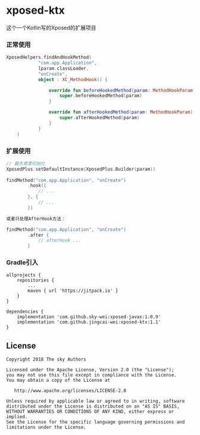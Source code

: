 # xposed-ktx

这个一个Kotlin写的Xposed的扩展项目

### 正常使用
```kotlin
XposedHelpers.findAndHookMethod(
            "com.app.Application",
            lparam.classLoader,
            "onCreate",
            object : XC_MethodHook() {

                override fun beforeHookedMethod(param: MethodHookParam?) {
                    super.beforeHookedMethod(param)
                }

                override fun afterHookedMethod(param: MethodHookParam) {
                    super.afterHookedMethod(param)
                }
            }
    )
```

### 扩展使用
```kotlin
// 最先需要初始化
XposedPlus.setDefaultInstance(XposedPlus.Builder(param))
                
findMethod("com.app.Application", "onCreate")
        .hook({
            // ...
        }, {
            // ...
        })                

或者只处理AfterHook方法：

findMethod("com.app.Application", "onCreate")
        .after {
            // afterHook ...
        }
```

### Gradle引入
```
allprojects {
    repositories {
        ...
        maven { url 'https://jitpack.io' }
    }
}

dependencies {
    implementation 'com.github.sky-wei:xposed-javax:1.0.9'
    implementation 'com.github.jingcai-wei:xposed-ktx:1.1'
}
```

## License

    Copyright 2018 The sky Authors

    Licensed under the Apache License, Version 2.0 (the "License");
    you may not use this file except in compliance with the License.
    You may obtain a copy of the License at

       http://www.apache.org/licenses/LICENSE-2.0

    Unless required by applicable law or agreed to in writing, software
    distributed under the License is distributed on an "AS IS" BASIS,
    WITHOUT WARRANTIES OR CONDITIONS OF ANY KIND, either express or implied.
    See the License for the specific language governing permissions and
    limitations under the License.

